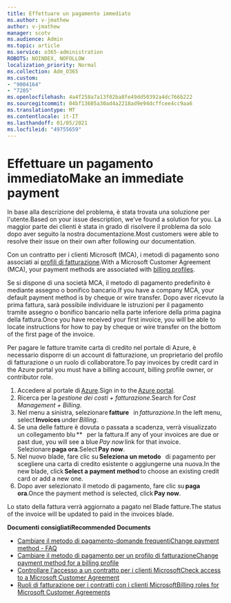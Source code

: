 ```yaml
---
title: Effettuare un pagamento immediato
ms.author: v-jmathew
author: v-jmathew
manager: scotv
ms.audience: Admin
ms.topic: article
ms.service: o365-administration
ROBOTS: NOINDEX, NOFOLLOW
localization_priority: Normal
ms.collection: Adm_O365
ms.custom:
- "9004164"
- "7285"
ms.openlocfilehash: 4a4f258a7a13f02ba8fe49dd50392a4dc766b222
ms.sourcegitcommit: 04bf13605a30ad4a2218ad9e94dcffcee4cc9aa6
ms.translationtype: MT
ms.contentlocale: it-IT
ms.lasthandoff: 01/05/2021
ms.locfileid: "49755659"
---
```

# <a name="make-an-immediate-payment"></a><span data-ttu-id="9ccdf-102">Effettuare un pagamento immediato</span><span class="sxs-lookup"><span data-stu-id="9ccdf-102">Make an immediate payment</span></span>

<span data-ttu-id="9ccdf-103">In base alla descrizione del problema, è stata trovata una soluzione per l'utente.</span><span class="sxs-lookup"><span data-stu-id="9ccdf-103">Based on your issue description, we’ve found a solution for you.</span></span> <span data-ttu-id="9ccdf-104">La maggior parte dei clienti è stata in grado di risolvere il problema da solo dopo aver seguito la nostra documentazione.</span><span class="sxs-lookup"><span data-stu-id="9ccdf-104">Most customers were able to resolve their issue on their own after following our documentation.</span></span>

<span data-ttu-id="9ccdf-105">Con un contratto per i clienti Microsoft (MCA), i metodi di pagamento sono associati ai [profili di fatturazione](https://docs.microsoft.com/azure/billing/billing-how-to-change-credit-card?WT.mc_id=Portal-Microsoft_Azure_Support#change-payment-method-for-a-billing-profile).</span><span class="sxs-lookup"><span data-stu-id="9ccdf-105">With a Microsoft Customer Agreement (MCA), your payment methods are associated with [billing profiles](https://docs.microsoft.com/azure/billing/billing-how-to-change-credit-card?WT.mc_id=Portal-Microsoft_Azure_Support#change-payment-method-for-a-billing-profile).</span></span>

<span data-ttu-id="9ccdf-106">Se si dispone di una società MCA, il metodo di pagamento predefinito è mediante assegno o bonifico bancario.</span><span class="sxs-lookup"><span data-stu-id="9ccdf-106">If you have a company MCA, your default payment method is by cheque or wire transfer.</span></span> <span data-ttu-id="9ccdf-107">Dopo aver ricevuto la prima fattura, sarà possibile individuare le istruzioni per il pagamento tramite assegno o bonifico bancario nella parte inferiore della prima pagina della fattura.</span><span class="sxs-lookup"><span data-stu-id="9ccdf-107">Once you have received your first invoice, you will be able to locate instructions for how to pay by cheque or wire transfer on the bottom of the first page of the invoice.</span></span>

<span data-ttu-id="9ccdf-108">Per pagare le fatture tramite carta di credito nel portale di Azure, è necessario disporre di un account di fatturazione, un proprietario del profilo di fatturazione o un ruolo di collaboratore.</span><span class="sxs-lookup"><span data-stu-id="9ccdf-108">To pay invoices by credit card in the Azure portal you must have a billing account, billing profile owner, or contributor role.</span></span>

1. <span data-ttu-id="9ccdf-109">Accedere al portale di [Azure](https://portal.azure.com/).</span><span class="sxs-lookup"><span data-stu-id="9ccdf-109">Sign in to the [Azure portal](https://portal.azure.com/).</span></span>
2. <span data-ttu-id="9ccdf-110">Ricerca per la *gestione dei costi + fatturazione*.</span><span class="sxs-lookup"><span data-stu-id="9ccdf-110">Search for *Cost Management + Billing*.</span></span>
3. <span data-ttu-id="9ccdf-111">Nel menu a sinistra, selezionare **fatture**   in *fatturazione*.</span><span class="sxs-lookup"><span data-stu-id="9ccdf-111">In the left menu, select **Invoices** under *Billing*.</span></span>
4. <span data-ttu-id="9ccdf-112">Se una delle fatture è dovuta o passata a scadenza, verrà visualizzato un collegamento blu \*\*   per la fattura.</span><span class="sxs-lookup"><span data-stu-id="9ccdf-112">If any of your invoices are due or past due, you will see a blue *Pay now* link for that invoice.</span></span> <span data-ttu-id="9ccdf-113">Selezionare **paga ora**.</span><span class="sxs-lookup"><span data-stu-id="9ccdf-113">Select **Pay now**.</span></span>
5. <span data-ttu-id="9ccdf-114">Nel nuovo blade, fare clic su **Seleziona un metodo**   di pagamento per scegliere una carta di credito esistente o aggiungerne una nuova.</span><span class="sxs-lookup"><span data-stu-id="9ccdf-114">In the new blade, click **Select a payment method** to choose an existing credit card or add a new one.</span></span>
6. <span data-ttu-id="9ccdf-115">Dopo aver selezionato il metodo di pagamento, fare clic su **paga ora**.</span><span class="sxs-lookup"><span data-stu-id="9ccdf-115">Once the payment method is selected, click **Pay now**.</span></span>

<span data-ttu-id="9ccdf-116">Lo stato della fattura verrà aggiornato a pagato nel Blade fatture.</span><span class="sxs-lookup"><span data-stu-id="9ccdf-116">The status of the invoice will be updated to paid in the invoices blade.</span></span>

<span data-ttu-id="9ccdf-117">**Documenti consigliati**</span><span class="sxs-lookup"><span data-stu-id="9ccdf-117">**Recommended Documents**</span></span>

- [<span data-ttu-id="9ccdf-118">Cambiare il metodo di pagamento-domande frequenti</span><span class="sxs-lookup"><span data-stu-id="9ccdf-118">Change payment method - FAQ</span></span>](https://docs.microsoft.com/azure/billing/billing-how-to-change-credit-card?WT.mc_id=Portal-Microsoft_Azure_Support#frequently-asked-questions)
- [<span data-ttu-id="9ccdf-119">Cambiare il metodo di pagamento per un profilo di fatturazione</span><span class="sxs-lookup"><span data-stu-id="9ccdf-119">Change payment method for a billing profile</span></span>](https://docs.microsoft.com/azure/cost-management-billing/manage/change-credit-card?WT.mc_id=Portal-Microsoft_Azure_Support#manage-credit-cards-for-a-microsoft-customer-agreement)
- [<span data-ttu-id="9ccdf-120">Controllare l'accesso a un contratto per i clienti Microsoft</span><span class="sxs-lookup"><span data-stu-id="9ccdf-120">Check access to a Microsoft Customer Agreement</span></span>](https://docs.microsoft.com/azure/cost-management-billing/manage/change-credit-card?WT.mc_id=Portal-Microsoft_Azure_Support%22%20%5Cl%20%22manage-credit-cards-for-a-microsoft-customer-agreement%22%20%5Ct%20%22_blank#check-the-type-of-your-account)
- [<span data-ttu-id="9ccdf-121">Ruoli di fatturazione per i contratti con i clienti Microsoft</span><span class="sxs-lookup"><span data-stu-id="9ccdf-121">Billing roles for Microsoft Customer Agreements</span></span>](https://docs.microsoft.com/azure/cost-management-billing/manage/understand-mca-roles)
